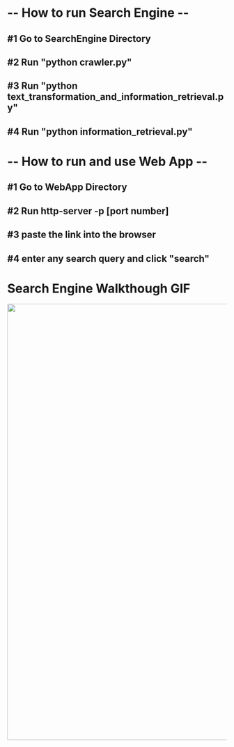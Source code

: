 # -- How to run Search Engine --

## #1 Go to SearchEngine Directory
## #2 Run "python crawler.py"
## #3 Run "python text_transformation_and_information_retrieval.py"
## #4 Run "python information_retrieval.py"

#

# -- How to run and use Web App -- 

## #1 Go to WebApp Directory
## #2 Run http-server -p [port number]
## #3 paste the link into the browser
## #4 enter any search query and click "search"

#

# Search Engine Walkthough GIF

<img src="bio_dept_search_engine_demo.gif" width=1000><br>
